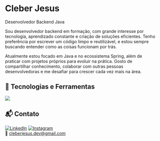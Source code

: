 # Cleber Jesus  
Desenvolvedor Backend Java

Sou desenvolvedor backend em formação, com grande interesse por tecnologia, aprendizado constante e criação de soluções eficientes. Tenho preferência por escrever um código limpo e reutilizável, e estou sempre buscando entender como as coisas funcionam por trás.  

Atualmente estou focado em Java e no ecossistema Spring, além de praticar com projetos próprios para evoluir na prática. Gosto de compartilhar conhecimento, colaborar com outras pessoas desenvolvedoras e me desafiar para crescer cada vez mais na área.

## 🧰 Tecnologias e Ferramentas  
<p align="left">
  <img src="https://skillicons.dev/icons?i=java,spring,mysql,postgres,html,css,git,github,postman,idea,debian" />
</p>

## 📬 Contato  
[![LinkedIn](https://img.shields.io/badge/LinkedIn-0A66C2?style=for-the-badge&logo=linkedin&logoColor=white)](https://www.linkedin.com/in/cleber-jesus/)
[![Instagram](https://img.shields.io/badge/Instagram-E4405F?style=for-the-badge&logo=instagram&logoColor=white)](https://www.instagram.com/clsilvaj/)  
📧 cleberjesus.dev@gmail.com
